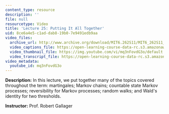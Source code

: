 ```yaml
---
content_type: resource
description: ''
file: null
resourcetype: Video
title: 'Lecture 25: Putting It All Together'
uid: 8ce6a4e5-c1ad-dab8-19b0-7e9491edb9aa
video_files:
  archive_url: http://www.archive.org/download/MIT6.262S11/MIT6_262S11_lec25_300k.mp4
  video_captions_file: https://open-learning-course-data-rc.s3.amazonaws.com/6-262-discrete-stochastic-processes-spring-2011/d96ecd0522bd5d81b3a80af1e39597fe_mq3nFovdG3o.vtt
  video_thumbnail_file: https://img.youtube.com/vi/mq3nFovdG3o/default.jpg
  video_transcript_file: https://open-learning-course-data-rc.s3.amazonaws.com/6-262-discrete-stochastic-processes-spring-2011/d747d129c7bf515a8492021480060dcf_mq3nFovdG3o.pdf
video_metadata:
  youtube_id: mq3nFovdG3o
---
```


**Description:** In this lecture, we put together many of the topics covered throughout the term: martingales; Markov chains; countable state Markov processes; reversibility for Markov processes; random walks; and Wald's identity for two thresholds.

**Instructor:** Prof. Robert Gallager